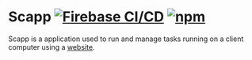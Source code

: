 # Scapp [![Firebase CI/CD](https://github.com/bt7s7k7/Scapp/workflows/Firebase%20CI/CD/badge.svg)](https://scapp-web.web.app/) [![npm](https://img.shields.io/npm/v/scapp)](https://www.npmjs.com/package/scapp)
Scapp is a application used to run and manage tasks running on a client computer using a [website](https://scapp-web.web.app). 
